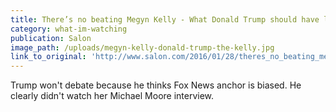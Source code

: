 ```yaml
---
title: There’s no beating Megyn Kelly - What Donald Trump should have learned from her Fox News interview with Michael Moore
category: what-im-watching
publication: Salon
image_path: /uploads/megyn-kelly-donald-trump-the-kelly.jpg
link_to_original: 'http://www.salon.com/2016/01/28/theres_no_beating_megyn_kelly_what_donald_trump_should_have_learned_from_her_fox_news_interview_with_michael_moore/'
---
```


Trump won't debate because he thinks Fox News anchor is biased. He clearly didn't watch her Michael Moore interview.